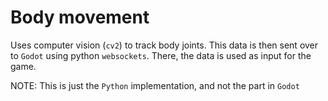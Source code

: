 # Body movement

Uses computer vision (`cv2`) to track body joints. This data is then sent over to `Godot` using python `websockets`. There, the data is used as input for the game.

NOTE: This is just the `Python` implementation, and not the part in `Godot`
